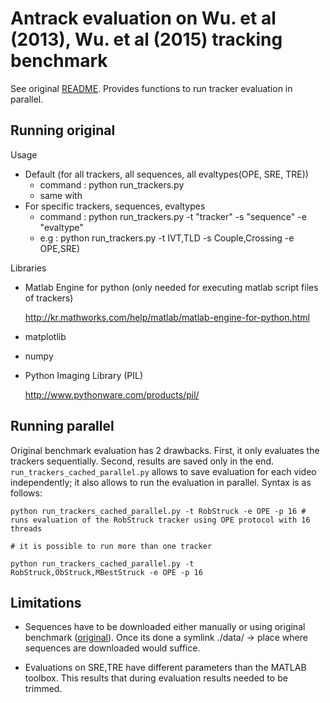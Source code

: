 

Antrack evaluation on Wu. et al (2013), Wu. et al (2015) tracking benchmark
===================================
See original [README](https://github.com/jwlim/tracker_benchmark). Provides functions to run tracker evaluation in parallel.


Running original
--------------------



Usage
- Default (for all trackers, all sequences, all evaltypes(OPE, SRE, TRE))
    - command : python run_trackers.py
    - same with
- For specific trackers, sequences, evaltypes    
    - command : python run_trackers.py -t "tracker" -s "sequence" -e "evaltype"
    - e.g : python run_trackers.py -t IVT,TLD -s Couple,Crossing -e OPE,SRE)


Libraries
- Matlab Engine for python (only needed for executing matlab script files of trackers)

    http://kr.mathworks.com/help/matlab/matlab-engine-for-python.html
- matplotlib
- numpy
- Python Imaging Library (PIL)

    http://www.pythonware.com/products/pil/

Running parallel
-------------------------

Original benchmark evaluation has 2 drawbacks. First, it only evaluates the trackers sequentially. Second, results are saved only in the end. `run_trackers_cached_parallel.py` allows to save evaluation for each video independently; it also allows to run the evaluation in parallel. Syntax is as follows:


    python run_trackers_cached_parallel.py -t RobStruck -e OPE -p 16 # runs evaluation of the RobStruck tracker using OPE protocol with 16 threads

    # it is possible to run more than one tracker

    python run_trackers_cached_parallel.py -t RobStruck,ObStruck,MBestStruck -e OPE -p 16

Limitations
-----------------------
  -   Sequences have to be downloaded either manually or using original benchmark ([original](https://github.com/jwlim/tracker_benchmark)). Once its done a symlink ./data/ -> place where sequences are downloaded would suffice.

  -   Evaluations on SRE,TRE have different parameters than the MATLAB toolbox. This results that during evaluation results needed to be trimmed.
